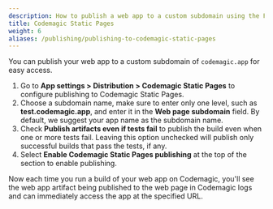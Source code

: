 ```yaml
---
description: How to publish a web app to a custom subdomain using the Flutter workflow editor
title: Codemagic Static Pages
weight: 6
aliases: /publishing/publishing-to-codemagic-static-pages
---
```


You can publish your web app to a custom subdomain of `codemagic.app` for easy access.

1. Go to **App settings > Distribution > Codemagic Static Pages** to configure publishing to Codemagic Static Pages.
2. Choose a subdomain name, make sure to enter only one level, such as **test.codemagic.app**, and enter it in the **Web page subdomain** field. By default, we suggest your app name as the subdomain name.
3. Check **Publish artifacts even if tests fail** to publish the build even when one or more tests fail. Leaving this option unchecked will publish only successful builds that pass the tests, if any.
4. Select **Enable Codemagic Static Pages publishing** at the top of the section to enable publishing.

Now each time you run a build of your web app on Codemagic, you'll see the web app artifact being published to the web page in Codemagic logs and can immediately access the app at the specified URL.
